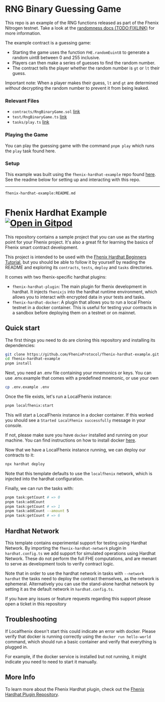 # RNG Binary Guessing Game

This repo is an example of the RNG functions released as part of the Fhenix Nitrogen testnet. Take a look at the [randomness docs (TODO:FIXLINK)](https://) for more information.

The example contract is a guessing game:

- Starting the game uses the function `FHE.randomEuint8` to generate a random uint8 between 0 and 255 inclusive.
- Players can then make a series of guesses to find the random number.
- The contract tells the player whether the random number is `gt` or `lt` their guess.

Important note: When a player makes their guess, `lt` and `gt` are determined _without_ decrypting the random number to prevent it from being leaked.

### Relevant Files

- `contracts/RngBinaryGame.sol` [link](./contracts/RngBinaryGame.sol)
- `test/RngBinaryGame.ts` [link](./test/RngBinaryGame.ts)
- `tasks/play.ts` [link](./tasks/play.ts)

### Playing the Game

You can play the guessing game with the command `pnpm play` which runs the `play` task found here.

### Setup

This example was built using the `fhenix-hardhat-example` repo found [here](https://github.com/FhenixProtocol/fhenix-hardhat-example). See the readme below for setting up and interacting with this repo.

---

`fhenix-hardhat-example:README.md`

# Fhenix Hardhat Example [![Open in Gitpod][gitpod-badge]][gitpod]

This repository contains a sample project that you can use as the starting point
for your Fhenix project. It's also a great fit for learning the basics of
Fhenix smart contract development.

This project is intended to be used with the
[Fhenix Hardhat Beginners Tutorial](TODO), but you should be
able to follow it by yourself by reading the README and exploring its
`contracts`, `tests`, `deploy` and `tasks` directories.

It comes with two fhenix-specific hardhat plugins:

- `fhenix-hardhat-plugin`: The main plugin for fhenix development in hardhat. It injects `fhenixjs` into the hardhat runtime environment, which allows you to interact with encrypted data in your tests and tasks.
- `fhenix-hardhat-docker`: A plugin that allows you to run a local Fhenix testnet in a docker container. This is useful for testing your contracts in a sandbox before deploying them on a testnet or on mainnet.

## Quick start

The first things you need to do are cloning this repository and installing its dependencies:

```sh
git clone https://github.com/FhenixProtocol/fhenix-hardhat-example.git
cd fhenix-hardhat-example
pnpm install
```

Next, you need an .env file containing your mnemonics or keys. You can use .env.example that comes with a predefined mnemonic, or use your own

```sh
cp .env.example .env
```

Once the file exists, let's run a LocalFhenix instance:

```sh
pnpm localfhenix:start
```

This will start a LocalFhenix instance in a docker container. If this worked you should see a `Started LocalFhenix successfully` message in your console.

If not, please make sure you have `docker` installed and running on your machine. You can find instructions on how to install docker [here](https://docs.docker.com/get-docker/).

Now that we have a LocalFhenix instance running, we can deploy our contracts to it:

```sh
npx hardhat deploy
```

Note that this template defaults to use the `localfhenix` network, which is injected into the hardhat configuration.

Finally, we can run the tasks with:

```sh
pnpm task:getCount # => 0
pnpm task:addCount
pnpm task:getCount # => 1
pnpm task:addCount --amount 5
pnpm task:getCount # => 6
```

## Hardhat Network

This template contains experimental support for testing using Hardhat Network. By importing the `fhenix-hardhat-network` plugin in `hardhat.config.ts` we add support for simulated operations using Hardhat Network. These do not perform the full FHE computations, and are menant to serve as development tools to verify contract logic.

Note that in order to use the hardhat network in tasks with `--network hardhat` the tasks need to deploy the contract themselves, as the network is ephemeral. Alternatively you can use the stand-alone hardhat network by setting it as the default network in `hardhat.config.ts`.

If you have any issues or feature requests regarding this support please open a ticket in this repository

## Troubleshooting

If Localfhenix doesn't start this could indicate an error with docker. Please verify that docker is running correctly using the `docker run hello-world` command, which should run a basic container and verify that everything is plugged in.

For example, if the docker service is installed but not running, it might indicate you need to need to start it manually.

## More Info

To learn more about the Fhenix Hardhat plugin, check out the [Fhenix Hardhat Plugin Repository](https://github.com/FhenixProtocol/fhenix-hardhat-plugin).

[gitpod]: https://gitpod.io/#https://github.com/fhenixprotocol/fhenix-hardhat-example
[gitpod-badge]: https://img.shields.io/badge/Gitpod-Open%20in%20Gitpod-FFB45B?logo=gitpod
